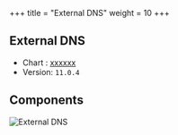 +++
title = "External DNS"
weight = 10
+++

## External DNS

* Chart : [xxxxxx](https://artifacthub.io/packages/helm/pxxxx/xxxxx)
* Version: `11.0.4`

## Components

 <img src="/docs/images/external-dns.png"
 alt="External DNS"
 class="mt-3 mb-3 border border-info rounded">
